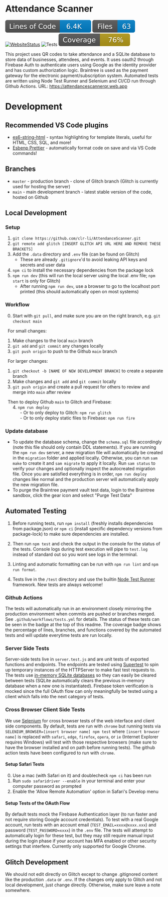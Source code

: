 # Attendance Scanner

[![LOC](./.badges/lines-of-code.svg)](https://github.com/clr-li/AttendanceScanner)
[![FileCount](./.badges/file-count.svg)](https://github.com/clr-li/AttendanceScanner)
[![WebsiteStatus](https://img.shields.io/website?url=https%3A%2F%2Fattendancescannerqr.web.app%2F)](https://attendancescannerqr.web.app)
![Tests](https://github.com/clr-li/AttendanceScanner/actions/workflows/tests.yml/badge.svg)
[![Coverage](./.badges/coverage.svg)](https://github.com/clr-li/AttendanceScanner)

This project uses QR codes to take attendance and a SQLite database to store data of businesses, attendees, and events. It uses oauth2 through Firebase Auth to authenticate users using Google as the identity provider and has custom authorization logic. Braintree is used as the payment gateway for the electronic payment/subscription system. Automated tests are written using Node Test Runner and Selenium and CI/CD run through Github Actions.
URL: https://attendancescannerqr.web.app

# Development

## Recommended VS Code plugins

-   [es6-string-html](https://marketplace.visualstudio.com/items?itemName=Tobermory.es6-string-html) - syntax highlighting for template literals, useful for HTML, CSS, SQL, and more!
-   [Esbenp Prettier](https://marketplace.visualstudio.com/items?itemName=esbenp.prettier-vscode) - automatically format code on save and via VS Code commands!

## Branches

-   `master` - production branch - clone of Glitch branch (Glitch is currently used for hosting the server)
-   `main` - main development branch - latest stable version of the code, hosted on Github

## Local Development

### Setup

1. `git clone https://github.com/clr-li/AttendanceScanner.git`
2. `git remote add glitch [INSERT GLITCH API URL HERE AND REMOVE THESE BRACKETS]`
3. Add the `.data` directory and `.env` file (can be found on Glitch)
    - These are already `.gitignore`'d to avoid leaking API keys and secrets and user data
4. `npm ci` to install the necessary dependencies from the package lock
5. `npm run dev` (this will run the local server using the local .env file; `npm start` is only for Glitch)
    - After running `npm run dev`, use a browser to go to the localhost port printed (this should automatically open on most systems)

### Workflow

0. Start with `git pull`, and make sure you are on the right branch, e.g. `git checkout main`

&nbsp;&nbsp;For small changes:

1. Make changes to the local `main` branch
2. `git add` and `git commit` any changes locally
3. `git push origin` to push to the Github `main` branch

&nbsp;&nbsp;For larger changes:

1. `git checkout -b [NAME OF NEW DEVELOPMENT BRANCH]` to create a separate branch
2. Make changes and `git add` and `git commit` locally
3. `git push origin` and create a pull request for others to review and merge into `main` after review

&nbsp;&nbsp;Then to deploy Github `main` to Glitch and Firebase:<br>
&nbsp;&nbsp;&nbsp;&nbsp;&nbsp;&nbsp;4. `npm run deploy`<br>
&nbsp;&nbsp;&nbsp;&nbsp;&nbsp;&nbsp;&nbsp;&nbsp;&nbsp;&nbsp;&nbsp;&nbsp;- Or to only deploy to Glitch: `npm run glitch`<br>
&nbsp;&nbsp;&nbsp;&nbsp;&nbsp;&nbsp;&nbsp;&nbsp;&nbsp;&nbsp;&nbsp;&nbsp;- Or to only deploy static files to Firebase: `npm run fire`

### Update database

-   To update the database schema, change the `schema.sql` file accordingly (note this file should only contain DDL statements). If you are running the `npm run dev` server, a new migration file will automatically be created in the `migration` folder and applied locally. Otherwise, you can run `sam make` to create it and `sam migrate` to apply it locally. Run `sam status` to verify your changes and optionally inspect the autocreated migration file. Once you are satisfied everything is in order, `npm run deploy` changes like normal and the production server will automatically apply the new migration file.
-   To purge the Braintree payment vault test data, login to the Braintree sandbox, click the gear icon and select "Purge Test Data"

## Automated Testing

1. Before running tests, run `npm install` (freshly installs dependencies from package.json) or `npm ci` (install specific dependency versions from package-lock) to make sure dependencies are installed.

2. Then run `npm test` and check the output in the console for the status of the tests. Console logs during test execution will pipe to `test.log` instead of standard out so you wont see logs in the terminal.

3. Linting and automatic formatting can be run with `npm run lint` and `npm run format`.

4. Tests live in the `/test` directory and use the builtin [Node Test Runner](https://nodejs.org/docs/latest-v18.x/api/test.html) framework. New tests are always welcome!

### Github Actions

The tests will automatically run in an environment closely mirroring the production environment when commits are pushed or branches merged. See `.github/workflows/tests.yml` for details. The status of these tests can be seen in the badge at the top of this readme. The coverage badge shows the percentage of lines, branches, and functions covered by the automated tests and will update everytime tests are run locally.

### Server Side Tests

Server-side tests live in `server.test.js` and are unit tests of exported functions and endpoints. The endpoints are tested using [Supertest](https://www.npmjs.com/package/supertest) to spin up temporary instances of the HTTPServer to make fast test requests to. The tests use [in-memory SQLite databases](https://www.sqlite.org/inmemorydb.html) so they can easily be cleared between tests (SQLite automatically clears the previous in-memory database when a new one is instantiated). Firebase token verification is mocked since the full OAuth flow can only meaningfully be tested using a client which falls into the next category of tests.

### Cross Browser Client Side Tests

We use [Selenium](https://www.npmjs.com/package/selenium-webdriver) for cross browser tests of the web interface and client side components. By default, tests are run with `chrome` but running tests via `SELENIUM_BROWSER=[insert browser name] npm test` where `[insert browser name]` is replaced with `safari`, `edge`, `firefox`, `opera`, or `ie` (Internet Explorer requires Windows) will test with those respective browsers (make sure to have the browser installed and on path before running tests). The github action tests have been configured to run with `chrome`.

#### Setup Safari Tests

0. Use a mac (with Safari on it) and doublecheck `npm ci` has been run
1. Run `sudo safaridriver --enable` in your terminal and enter your computer password as prompted
2. Enable the 'Allow Remote Automation' option in Safari's Develop menu

#### Setup Tests of the OAuth Flow

By default tests mock the Firebase Authentication layer (to run faster and not require storing Google account credentials). To test with a real Google account, run tests with an account email (`TEST_EMAIL=xxxx@xxxx.xxx`) and password (`TEST_PASSWORD=xxxx`) in the `.env` file. The tests will attempt to automatically login for these test, but they may still require manual input during the login phase if your account has MFA enabled or other security settings that interfere. Currently only supported for Google Chrome.

## Glitch Development

We should not edit directly on Glitch except to change .gitignored content like the production `.data` or `.env`. If the changes only apply to Glitch and not local development, just change directly. Otherwise, make sure leave a note somewhere.
